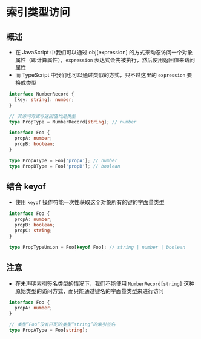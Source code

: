 # 索引类型访问

## 概述

+ 在 JavaScript 中我们可以通过 obj[expression] 的方式来动态访问一个对象属性（即计算属性），`expression` 表达式会先被执行，然后使用返回值来访问属性
+ 而 TypeScript 中我们也可以通过类似的方式，只不过这里的 `expression` 要换成类型

 ```ts
  interface NumberRecord {
    [key: string]: number;
  }

  // 其访问方式与返回值均是类型
  type PropType = NumberRecord[string]; // number
  ```

 ```ts
  interface Foo {
    propA: number;
    propB: boolean;
  }

  type PropAType = Foo['propA']; // number
  type PropBType = Foo['propB']; // boolean
  ```

## 结合 keyof

+ 使用 `keyof` 操作符能一次性获取这个对象所有的键的字面量类型

 ```ts
  interface Foo {
    propA: number;
    propB: boolean;
    propC: string;
  }

  type PropTypeUnion = Foo[keyof Foo]; // string | number | boolean
  ```

## 注意

+ 在未声明索引签名类型的情况下，我们不能使用 `NumberRecord[string]` 这种原始类型的访问方式，而只能通过键名的字面量类型来进行访问

 ```ts
  interface Foo {
    propA: number;
  }

  // 类型“Foo”没有匹配的类型“string”的索引签名
  type PropAType = Foo[string];
  ```
